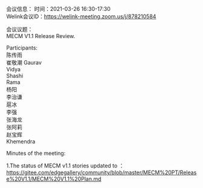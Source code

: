 会议信息：
时间：2021-03-26 16:30-17:30  
Welink会议ID：https://welink-meeting.zoom.us/j/878210584

会议议题：  
MECM V1.1 Release Review.


Participants:  
陈传雨  
崔敬潮
Gaurav  
Vidya  
Shashi  
Rama  
杨阳  
李治谦  
扈冰  
李强  
张海龙  
张阿莉  
赵宝辉  
Khemendra  

Minutes of the meeting:  

1.The status of MECM v1.1 stories updated to ：https://gitee.com/edgegallery/community/blob/master/MECM%20PT/Release%20V1.1/MECM%20V1.1%20Plan.md   


